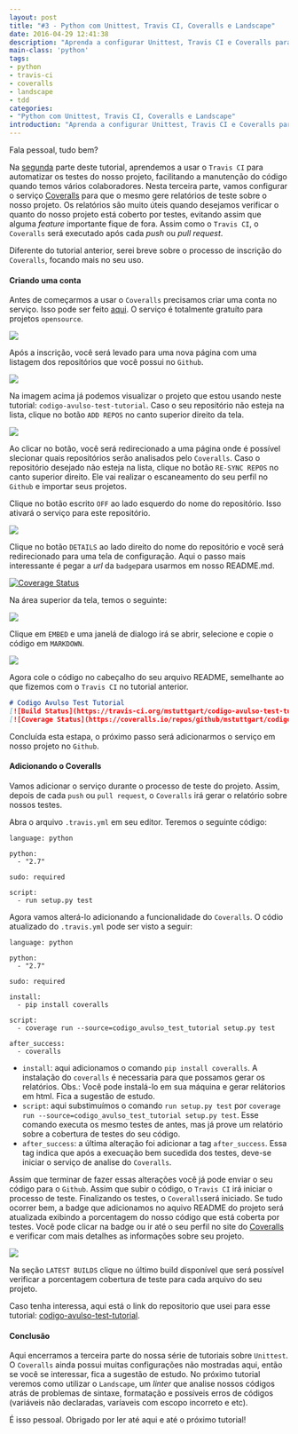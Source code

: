 ```yaml
---
layout: post
title: "#3 - Python com Unittest, Travis CI, Coveralls e Landscape"
date: 2016-04-29 12:41:38
description: "Aprenda a configurar Unittest, Travis CI e Coveralls para o seu projeto Python."
main-class: 'python'
tags:
- python
- travis-ci
- coveralls
- landscape
- tdd
categories:
- "Python com Unittest, Travis CI, Coveralls e Landscape"
introduction: "Aprenda a configurar Unittest, Travis CI e Coveralls para o seu projeto Python."
---
```


Fala pessoal, tudo bem?

Na [segunda](python-com-unittest-travis-ci-coveralls-e-landscape-parte-2-de-4.html) parte deste tutorial, aprendemos a usar o `Travis CI` para automatizar os testes do nosso projeto, facilitando a manutenção do código quando temos vários colaboradores. Nesta terceira parte, vamos configurar o serviço [Coveralls](https://coveralls.io) para que o mesmo gere relatórios de teste sobre o nosso projeto. Os relatórios são muito úteis quando desejamos verificar o quanto do nosso projeto está coberto por testes, evitando assim que alguma *feature* importante fique de fora. Assim como o `Travis CI`, o `Coveralls` será executado após cada *push* ou *pull request*.

Diferente do tutorial anterior, serei breve sobre o processo de inscrição do `Coveralls`, focando mais no seu uso.

#### Criando uma conta

Antes de começarmos a usar o `Coveralls` precisamos criar uma conta no serviço. Isso pode ser feito [aqui](https://coveralls.io/). O serviço é totalmente gratuíto para projetos `opensource`.

![](/images/mstuttgart/snapshot_17.png)

Após a inscrição, você será levado para uma nova página com uma listagem dos repositórios que você possui no `Github`.

![](/images/mstuttgart/snapshot_18.png)

Na imagem acima já podemos visualizar o projeto que estou usando neste tutorial: `codigo-avulso-test-tutorial`. Caso o seu repositório não esteja na lista, clique no botão `ADD REPOS` no canto superior direito da tela.

![](/images/mstuttgart/snapshot_19.png)

Ao clicar no botão, você será redirecionado a uma página onde é possível slecionar quais repositórios serão analisados pelo `Coveralls`. Caso o repositório desejado não esteja na lista, clique no botão `RE-SYNC REPOS` no canto superior direito. Ele vai realizar o escaneamento do seu perfil no `Github` e importar seus projetos.

Clique no botão escrito `OFF` ao lado esquerdo do nome do repositório. Isso ativará o serviço para este repositório.

![](/images/mstuttgart/snapshot_20.png)

Clique no botão `DETAILS` ao lado direito do nome do repositório e você será redirecionado para uma tela de configuração. Aqui o passo mais interessante é pegar a *url* da `badge`para usarmos em nosso README.md.

[![Coverage Status](https://coveralls.io/repos/github/mstuttgart/codigo-avulso-test-tutorial/badge.svg?branch=master)](https://coveralls.io/github/mstuttgart/codigo-avulso-test-tutorial?branch=master)


Na área superior da tela, temos o seguinte:

![](/images/mstuttgart/snapshot_21.png)

Clique em `EMBED` e uma janelá de dialogo irá se abrir, selecione e copie o código em `MARKDOWN`.

![](/images/mstuttgart/snapshot_22.png)

Agora cole o código no cabeçalho do seu arquivo README, semelhante ao que fizemos com o `Travis CI` no tutorial anterior.

```markdown
# Codigo Avulso Test Tutorial
[![Build Status](https://travis-ci.org/mstuttgart/codigo-avulso-test-tutorial.svg?branch=master)](https://travis-ci.org/mstuttgart/codigo-avulso-test-tutorial)
[![Coverage Status](https://coveralls.io/repos/github/mstuttgart/codigo-avulso-test-tutorial/badge.svg?branch=master)](https://coveralls.io/github/mstuttgart/codigo-avulso-test-tutorial?branch=master)

```
Concluída esta estapa, o próximo passo será adicionarmos o serviço em nosso projeto no `Github`.

#### Adicionando o Coveralls

Vamos adicionar o serviço durante o processo de teste do projeto. Assim, depois de cada `push` ou `pull request`, o `Coveralls` irá gerar o relatório sobre nossos testes.

Abra o arquivo `.travis.yml` em seu editor. Teremos o seguinte código:

```travis
language: python

python:
  - "2.7"

sudo: required

script:
  - run setup.py test

```
Agora vamos alterá-lo adicionando a funcionalidade do `Coveralls`. O códio atualizado do `.travis.yml` pode ser visto a seguir:

```travis
language: python

python:
  - "2.7"

sudo: required

install:
  - pip install coveralls

script:
  - coverage run --source=codigo_avulso_test_tutorial setup.py test

after_success:
  - coveralls

```
* `install`:  aqui adicionamos o comando `pip install coveralls`. A instalação do `coveralls` é necessaria para que possamos gerar os relatórios. Obs.: Você pode instalá-lo em sua máquina e gerar relátorios em html. Fica a sugestão de estudo.
* `script`: aqui substimuímos o comando `run setup.py test` por `coverage run --source=codigo_avulso_test_tutorial setup.py test`. Esse comando executa os mesmo testes de antes, mas já prove um relatório sobre a cobertura de testes do seu código.
* `after_success`: a última alteração foi adicionar a tag `after_success`. Essa tag indica que após a execuação bem sucedida dos testes, deve-se iniciar o serviço de analise do `Coveralls`.

Assim que terminar de fazer essas alterações você já pode enviar o seu código para o `Github`. Assim que subir o código, o `Travis CI` irá iniciar o processo de teste. Finalizando os testes, o `Coveralls`será iniciado. Se tudo ocorrer bem, a badge que adicionamos no aquivo README do projeto será atualizada exibindo a porcentagem do nosso código que está coberta por testes. Você pode clicar na badge ou ir até o seu perfil no site do [Coveralls](https://coveralls.io) e verificar com mais detalhes as informações sobre seu projeto.

![](/images/mstuttgart/snapshot_23.png)

Na seção `LATEST BUILDS` clique no último build disponível que será possível verificar a porcentagem cobertura de teste para cada arquivo do seu projeto.

Caso tenha interessa, aqui está o link do repositorio que usei para esse tutorial: [codigo-avulso-test-tutorial](https://github.com/mstuttgart/codigo-avulso-test-tutorial).

#### Conclusão

Aqui encerramos a terceira parte do nossa série de tutoriais sobre `Unittest`. O `Coveralls` ainda possui muitas configurações não mostradas aqui, então se você se interessar, fica a sugestão de estudo. No próximo tutorial veremos como utilizar o `Landscape`, um *linter* que analise nossos códigos atrás de problemas de sintaxe, formatação e possíveis erros de códigos (variáveis não declaradas, varíaveis com escopo incorreto e etc).

É isso pessoal. Obrigado por ler até aqui e até o próximo tutorial!
